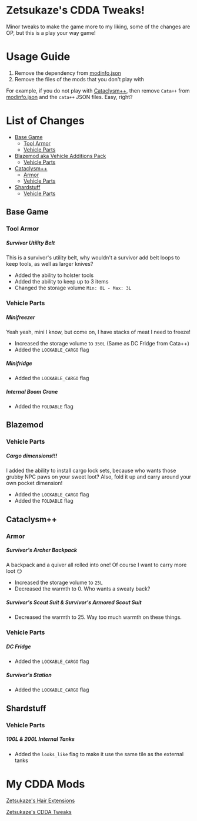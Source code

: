 # Zetsukaze's CDDA Tweaks!
Minor tweaks to make the game more to my liking, some of the changes are OP, but this is a play your way game!

# Usage Guide
1. Remove the dependency from [modinfo.json](modinfo.json)
2. Remove the files of the mods that you don't play with

For example, if you do not play with [Cataclysm++](https://github.com/Noctifer-de-Mortem/nocts_cata_mod), then remove `Cata++` from [modinfo.json](modinfo.json) and the `cata++` JSON files. Easy, right?

# List of Changes
* [Base Game](#base-game)
  * [Tool Armor](#tool-armor)
  * [Vehicle Parts](#vehicle-parts)
* [Blazemod aka Vehicle Additions Pack](#blazemod)
  * [Vehicle Parts](#vehicle-parts-1)
* [Cataclysm++](#cataclysm)
  * [Armor](#armor)
  * [Vehicle Parts](#vehicle-parts-2)
* [Shardstuff](#shardstuff)
  * [Vehicle Parts](#vehicle-parts-3)

## Base Game
### Tool Armor
##### Survivor Utility Belt
This is a survivor's utility belt, why wouldn't a survivor add belt loops to keep tools, as well as larger knives?
* Added the ability to holster tools
* Added the ability to keep up to 3 items
* Changed the storage volume `Min: 0L - Max: 3L`

### Vehicle Parts
##### Minifreezer
Yeah yeah, mini I know, but come on, I have stacks of meat I need to freeze!
* Increased the storage volume to `350L` (Same as DC Fridge from Cata++)
* Added the `LOCKABLE_CARGO` flag

##### Minifridge
* Added the `LOCKABLE_CARGO` flag

##### Internal Boom Crane
* Added the `FOLDABLE` flag

## Blazemod
### Vehicle Parts
##### Cargo dimensions!!!
I added the ability to install cargo lock sets, because who wants those grubby NPC paws on your sweet loot? Also, fold it up and carry around your own pocket dimension!
* Added the `LOCKABLE_CARGO` flag
* Added the `FOLDABLE` flag

## Cataclysm++
### Armor
##### Survivor's Archer Backpack
A backpack and a quiver all rolled into one! Of course I want to carry more loot :smirk:
* Increased the storage volume to `25L`
* Decreased the warmth to 0. Who wants a sweaty back?

##### Survivor's Scout Suit & Survivor's Armored Scout Suit
* Decreased the warmth to 25. Way too much warmth on these things.

### Vehicle Parts
##### DC Fridge
* Added the `LOCKABLE_CARGO` flag

##### Survivor's Station
* Added the `LOCKABLE_CARGO` flag

## Shardstuff
### Vehicle Parts
##### 100L & 200L Internal Tanks
* Added the `looks_like` flag to make it use the same tile as the external tanks

# My CDDA Mods
[Zetsukaze's Hair Extensions](https://github.com/Zetsukaze/Zets-Hair-Extensions)

[Zetsukaze's CDDA Tweaks](https://github.com/Zetsukaze/Zets-CDDA-Tweaks)

